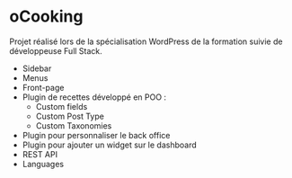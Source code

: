 # oCooking

Projet réalisé lors de la spécialisation WordPress de la formation suivie de développeuse Full Stack.

- Sidebar
- Menus
- Front-page
- Plugin de recettes développé en POO :
  - Custom fields
  - Custom Post Type
  - Custom Taxonomies
- Plugin pour personnaliser le back office
- Plugin pour ajouter un widget sur le dashboard
- REST API
- Languages